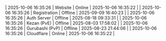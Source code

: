 | 2025-10-06 16:35:26 | Website | Online | 2025-10-06 16:35:22 |
| 2025-10-06 16:35:26 | Registration | Offline | 2025-09-09 16:40:23 |
| 2025-10-06 16:35:26 | Auth Server | Offline | 2025-08-18 09:33:31 |
| 2025-10-06 16:35:26 | Kezan (PvE) | Offline | 2025-08-03 17:58:02 |
| 2025-10-06 16:35:26 | Gurubashi (PvP) | Offline | 2025-08-23 21:44:06 |
| 2025-10-06 16:35:26 | Cloudflare | Online | 2025-10-06 16:35:22 |
